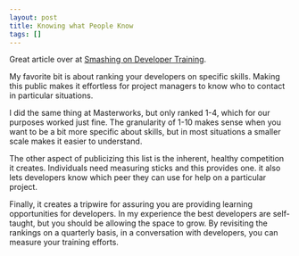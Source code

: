 ```yaml
---
layout: post
title: Knowing what People Know
tags: []
---
```


Great article over at [Smashing on Developer Training](http://www.smashingmagazine.com/2014/09/05/internal-developer-training-doing-it-right/).

My favorite bit is about ranking your developers on specific skills. Making this public makes it effortless for project managers to know who to contact in particular situations.

I did the same thing at Masterworks, but only ranked 1-4, which for our purposes worked just fine. The granularity of 1-10 makes sense when you want to be a bit more specific about skills, but in most situations a smaller scale makes it easier to understand.

The other aspect of publicizing this list is the inherent, healthy competition it creates. Individuals need measuring sticks and this provides one. it also lets developers know which peer they can use for help on a particular project.

Finally, it creates a tripwire for assuring you are providing learning opportunities for developers. In my experience the best developers are self-taught, but you should be allowing the space to grow. By revisiting the rankings on a quarterly basis, in a conversation with developers, you can measure your training efforts.
